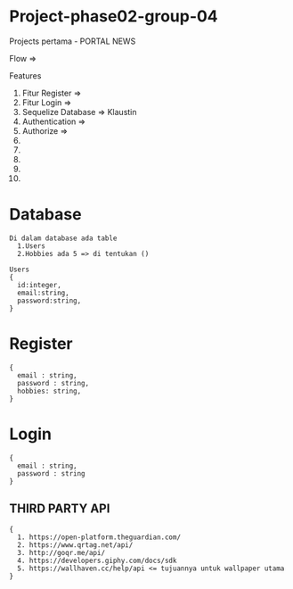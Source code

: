 # Project-phase02-group-04
Projects pertama - PORTAL NEWS

Flow => 

Features 
1. Fitur Register =>
2. Fitur Login =>
3. Sequelize Database => Klaustin
4. Authentication => 
5. Authorize => 
6. 
7.
8.
9.
10.


# Database 
```
Di dalam database ada table
  1.Users
  2.Hobbies ada 5 => di tentukan ()
```

```
Users
{
  id:integer,
  email:string,
  password:string,
}
```

# Register
```
{
  email : string,
  password : string,
  hobbies: string,
}
```

# Login
```
{
  email : string,
  password : string
}
```

## THIRD PARTY API
```
{
  1. https://open-platform.theguardian.com/
  2. https://www.qrtag.net/api/
  3. http://goqr.me/api/
  4. https://developers.giphy.com/docs/sdk
  5. https://wallhaven.cc/help/api <= tujuannya untuk wallpaper utama
}
```

